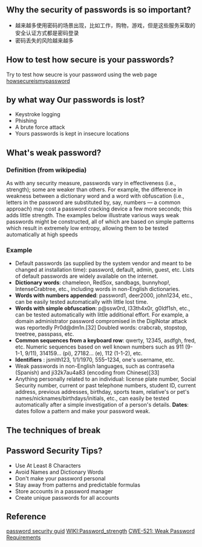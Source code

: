 
## Why the security of passwords is so important?

* 越来越多使用密码的场景出现，比如工作，购物，游戏，但是这些服务采取的安全认证方式都是密码登录
* 密码丢失的风险越来越多


## How to test how secure is your passwords?
Try to test how seucre is your password using the web page [howsecureismypassword](https://howsecureismypassword.net/)

## by what way Our passwords is lost?
* Keystroke logging
* Phishing
* A brute force attack
* Yours passwords is kept in insecure locations

## What's weak password?

### Definition (from wikipedia)
As with any security measure, passwords vary in effectiveness (i.e., strength); some are weaker than others. For example, the difference in weakness between a dictionary word and a word with obfuscation (i.e., letters in the password are substituted by, say, numbers — a common approach) may cost a password cracking device a few more seconds; this adds little strength. The examples below illustrate various ways weak passwords might be constructed, all of which are based on simple patterns which result in extremely low entropy, allowing them to be tested automatically at high speeds

### Example

 - Default passwords (as supplied by the system vendor and meant to be changed at installation time): password, default, admin, guest, etc. Lists of default passwords are widely available on the internet.
 - **Dictionary words**: chameleon, RedSox, sandbags, bunnyhop!, IntenseCrabtree, etc., including words in non-English dictionaries.
 - **Words with numbers appended**: password1, deer2000, john1234, etc., can be easily tested automatically with little lost time.
 - **Words with simple obfuscation**: p@ssw0rd, l33th4x0r, g0ldf1sh, etc., can be tested automatically with little additional effort. For example, a domain administrator password compromised in the DigiNotar attack was reportedly Pr0d@dm1n.[32]
Doubled words: crabcrab, stopstop, treetree, passpass, etc.
 - **Common sequences from a keyboard row**: qwerty, 12345, asdfgh, fred, etc.
Numeric sequences based on well known numbers such as 911 (9-1-1, 9/11), 314159... (pi), 27182... (e), 112 (1-1-2), etc.
 - **Identifiers** : jsmith123, 1/1/1970, 555–1234, one's username, etc.
 - Weak passwords in non-English languages, such as contraseña (Spanish) and ji32k7au4a83 (encoding from Chinese)[33]
 - Anything personally related to an individual: license plate number, Social Security number, current or past telephone numbers, student ID, current address, previous addresses, birthday, sports team, relative's or pet's names/nicknames/birthdays/initials, etc., can easily be tested automatically after a simple investigation of a person's details.
**Dates**: dates follow a pattern and make your password weak.

## The techniques of break

## Password Security Tips?
* Use At Least 8 Characters
* Avoid Names and Dictionary Words
* Don't make your password personal
* Stay away from patterns and predictable formulas
* Store accounts in a password manager
* Create unique passwords for all accounts

## Reference
[password security guid](https://swoopnow.com/password-security-guide/)
[WIKI:Password_strength](https://en.wikipedia.org/wiki/Password_strength)
[CWE-521: Weak Password Requirements](https://cwe.mitre.org/data/definitions/521.html)
